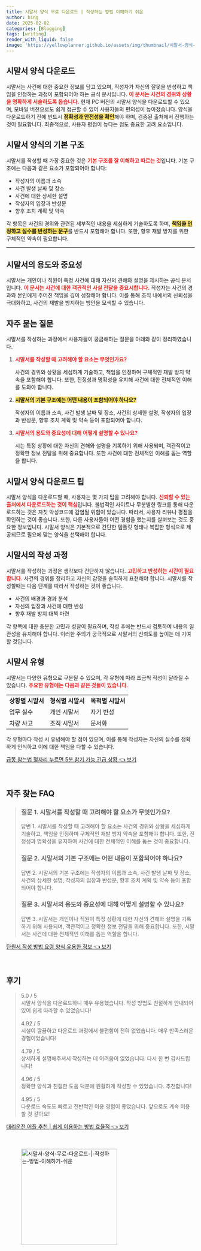```yaml
---
title: 시말서 양식 무료 다운로드 | 작성하는 방법 이해하기 쉬운
author: bing
date: 2025-02-02
categories: [Blogging]
tags: [writing]
render_with_liquid: false
image: 'https://yellowplanner.github.io/assets/img/thumbnail/시말서-양식-무료-다운로드-|-작성하는-방법-이해하기-쉬운.webp'
---
```



<h2 id='시말서_양식_다운로드'>시말서 양식 다운로드</h2>

<p>시말서는 사건에 대한 중요한 정보를 담고 있으며, 작성자가 자신의 잘못을 반성하고 책임을 인정하는 과정이 포함되어야 하는 공식 문서입니다. <b><span style="color: #ee2323;">이 문서는 사건의 경위와 상황을 명확하게 서술하도록 돕습니다.</span></b> 현재
     PC 버전의 시말서 양식을 다운로드할 수 있으며, 모바일 버전으로도 쉽게 접근할 수 있어 사용자들의 편의성이 높아졌습니다. 양식을 다운로드하기 전에 반드시 <b><span style="background-color: #ffe066;">정확성과 안전성을 확인</span></b>해야 하며, 검증된 출처에서 진행하는 것이 필요합니다. 최종적으로, 사용자 평점이 높다는 점도 중요한 고려 요소입니다.</p>

<h2 id='시말서_양식의_기본구조'>시말서 양식의 기본 구조</h2>

<p>시말서를 작성할 때 가장 중요한 것은 <b><span style="color: #ee2323;">기본 구조를 잘 이해하고 따르는 것</span></b>입니다. 기본 구조에는 다음과 같은 요소가 포함되어야 합니다:</p>

<ul>
    <li>작성자의 이름과 소속</li>
    <li>사건 발생 날짜 및 장소</li>
    <li>사건에 대한 상세한 설명</li>
    <li>작성자의 입장과 반성문</li>
    <li>향후 조치 계획 및 약속</li>
</ul>

<p>각 항목은 사건의 경위와 관련된 세부적인 내용을 세심하게 기술하도록 하며, <b><span style="background-color: #ffe066;">책임을 인정하고 실수를 반성하는 문구</span></b>를 반드시 포함해야 합니다. 또한, 향후 재발 방지를 위한 구체적인 약속이 필요합니다.</p>

<hr />

<h2 id='시말서의_용도와_중요성'>시말서의 용도와 중요성</h2>

<p>시말서는 개인이나 직원이 특정 사건에 대해 자신의 견해와 설명을 제시하는 공식 문서입니다. <b><span style="color: #ee2323;">이 문서는 사건에 대한 객관적인 사실 전달을 중요시합니다.</span></b> 작성자는 사건의 경과와 본인에게 주어진 책임을 깊이 성찰해야 합니다. 이를 통해 조직 내에서의 신뢰성을 극대화하고, 사건의 재발을 방지하는 방안을 모색할 수 있습니다.</p>

<h2 id='자주_묻는_질문'>자주 묻는 질문</h2>

<p>시말서를 작성하는 과정에서 사용자들이 궁금해하는 질문을 아래와 같이 정리하였습니다.</p>

<ol>
    <li>
        <b><span style="color: #ee2323;">시말서를 작성할 때 고려해야 할 요소는 무엇인가요?</span></b>
        <p>사건의 경위와 상황을 세심하게 기술하고, 책임을 인정하며 구체적인 재발 방지 약속을 포함해야 합니다. 또한, 진정성과 명확성을 유지해 사건에 대한 전체적인 이해를 도와야 합니다.</p>
    </li>
    <li>
        <b><span style="background-color: #ffe066;">시말서의 기본 구조에는 어떤 내용이 포함되어야 하나요?</span></b>
        <p>작성자의 이름과 소속, 사건 발생 날짜 및 장소, 사건의 상세한 설명, 작성자의 입장과 반성문, 향후 조치 계획 및 약속 등이 포함되어야 합니다.</p>
    </li>
    <li>
        <b><span style="color: #ee2323;">시말서의 용도와 중요성에 대해 어떻게 설명할 수 있나요?</span></b>
        <p>시는 특정 상황에 대한 자신의 견해와 설명을 기록하기 위해 사용되며, 객관적이고 정확한 정보 전달을 위해 중요합니다. 또한 사건에 대한 전체적인 이해를 돕는 역할을 합니다.</p>
    </li>
</ol>

<h2 id='시말서_양식_다운로드_팁'>시말서 양식 다운로드 팁</h2>

<p>시말서 양식을 다운로드할 때, 사용자는 몇 가지 팁을 고려해야 합니다. <b><span style="color: #ee2323;">신뢰할 수 있는 출처에서 다운로드하는 것이 핵심</span></b>입니다. 불법적인 사이트나 무분별한 링크를 통해 다운로드하는 것은 자칫 악성코드에 감염될 위험이 있습니다. 따라서, 사용자 리뷰나 평점을 확인하는 것이 좋습니다. 또한, 다른 사용자들이 어떤 경험을 했는지를 살펴보는 것도 중요한 정보입니다. 시말서 양식은 기본적으로 간단한 템플릿 형태나 복잡한 형식으로 제공되므로 필요에 맞는 양식을 선택해야 합니다.</p>

<h2 id='시말서의_작성과정'>시말서의 작성 과정</h2>

<p>시말서를 작성하는 과정은 생각보다 간단하지 않습니다. <b><span style="color: #ee2323;">고민하고 반성하는 시간이 필요합니다.</span></b> 사건의 경위를 정리하고 자신의 감정을 솔직하게 표현해야 합니다. 시말서를 작성할때는 다음 단계를 따라서 작성하는 것이 좋습니다.</p>

<ul>
    <li>사건의 배경과 경과 분석</li>
    <li>자신의 입장과 사건에 대한 반성</li>
    <li>향후 재발 방지 대책 마련</li>
</ul>

<p>각 항목에 대한 충분한 고민과 성찰이 필요하며, 작성 후에는 반드시 검토하여 내용의 일관성을 유지해야 합니다. 이러한 주의가 궁극적으로 시말서의 신뢰도를 높이는 데 기여할 것입니다.</p>

<h2 id='시말서_유형'>시말서 유형</h2>

<p>시말서는 다양한 유형으로 구분될 수 있으며, 각 유형에 따라 조금씩 작성이 달라질 수 있습니다. <b><span style="color: #ee2323;">주요한 유형에는 다음과 같은 것들이 있습니다.</span></b></p>

<table>
    <tr>
        <td><b>상황별 시말서</b></td>
        <td><b>형식별 시말서</b></td>
        <td><b>목적별 시말서</b></td>
    </tr>
    <tr>
        <td>업무 실수</td>
        <td>개인 시말서</td>
        <td>자기 반성</td>
    </tr>
    <tr>
        <td>차량 사고</td>
        <td>조직 시말서</td>
        <td>문서화</td>
    </tr>
</table>

<p>각 유형마다 작성 시 유념해야 할 점이 있으며, 이를 통해 작성자는 자신의 실수를 정확하게 인식하고 이에 대한 책임을 다할 수 있습니다.</p>


<p><a class="click-button" title="급똥 참는법 혈자리 누르면 5분 참기 가능 긴급 상황" href="https://yellowplanner.github.io/posts/%EA%B8%89%EB%98%A5-%EC%B0%B8%EB%8A%94%EB%B2%95-%ED%98%88%EC%9E%90%EB%A6%AC-%EB%88%84%EB%A5%B4%EB%A9%B4-5%EB%B6%84-%EC%B0%B8%EA%B8%B0-%EA%B0%80%EB%8A%A5-%EA%B8%B4%EA%B8%89-%EC%83%81%ED%99%A9/" rel="dofollow">급똥 참는법 혈자리 누르면 5분 참기 가능 긴급 상황 👈 보기</a></p><br>
<h2 id='자주_찾는_FAQ'>자주 찾는 FAQ</h2>
<div itemscope="" itemtype="https://schema.org/FAQPage"> 
<blockquote> 
<div itemscope="" itemprop="mainEntity" itemtype="https://schema.org/Question"> 
<h3 itemprop="name">질문 1. 시말서를 작성할 때 고려해야 할 요소가 무엇인가요?</h3> 
<div itemscope="" itemprop="acceptedAnswer" itemtype="https://schema.org/Answer"> 
<span itemprop="text"> 
<p>답변 1. 시말서를 작성할 때 고려해야 할 요소는 사건의 경위와 상황을 세심하게 기술하고, 책임을 인정하며 구체적인 재발 방지 약속을 포함해야 합니다. 또한, 진정성과 명확성을 유지하여 사건에 대한 전체적인 이해를 돕는 것이 중요합니다.</p> 
</span> 
</div> 
</div> 

<div itemscope="" itemprop="mainEntity" itemtype="https://schema.org/Question"> 
<h3 itemprop="name">질문 2. 시말서의 기본 구조에는 어떤 내용이 포함되어야 하나요?</h3> 
<div itemscope="" itemprop="acceptedAnswer" itemtype="https://schema.org/Answer"> 
<span itemprop="text"> 
<p>답변 2. 시말서의 기본 구조에는 작성자의 이름과 소속, 사건 발생 날짜 및 장소, 사건의 상세한 설명, 작성자의 입장과 반성문, 향후 조치 계획 및 약속 등이 포함되어야 합니다.</p> 
</span> 
</div> 
</div> 

<div itemscope="" itemprop="mainEntity" itemtype="https://schema.org/Question"> 
<h3 itemprop="name">질문 3. 시말서의 용도와 중요성에 대해 어떻게 설명할 수 있나요?</h3> 
<div itemscope="" itemprop="acceptedAnswer" itemtype="https://schema.org/Answer"> 
<span itemprop="text"> 
<p>답변 3. 시말서는 개인이나 직원이 특정 상황에 대한 자신의 견해와 설명을 기록하기 위해 사용되며, 객관적이고 정확한 정보 전달을 위해 중요합니다. 또한, 시말서는 사건에 대한 전체적인 이해를 돕는 역할을 합니다.</p> 
</span> 
</div> 
</div> 

</blockquote> 
</div>
<p><a class="click-button" title="탄원서 작성 방법 요령 양식 유용한 정보" href="https://yellowplanner.github.io/posts/%ED%83%84%EC%9B%90%EC%84%9C-%EC%9E%91%EC%84%B1-%EB%B0%A9%EB%B2%95-%EC%9A%94%EB%A0%B9-%EC%96%91%EC%8B%9D-%EC%9C%A0%EC%9A%A9%ED%95%9C-%EC%A0%95%EB%B3%B4/" rel="dofollow">탄원서 작성 방법 요령 양식 유용한 정보 👈 보기</a></p><br>
<h2 id='후기'>후기</h2>
<div itemscope itemtype="https://schema.org/Product">
  <blockquote>
  <div itemprop="review" itemscope itemtype="https://schema.org/Review">
      <div itemprop="reviewRating" itemscope itemtype="https://schema.org/Rating"> <span itemprop="ratingValue">5.0</span> / <span itemprop="bestRating">5</span> </div>
      <span itemprop="reviewBody">시말서 양식을 다운로드하니 매우 유용했습니다. 작성 방법도 친절하게 안내되어 있어 쉽게 따라할 수 있었습니다!</span>
  </div>
  <br>
  <div itemprop="review" itemscope itemtype="https://schema.org/Review">
      <div itemprop="reviewRating" itemscope itemtype="https://schema.org/Rating"> <span itemprop="ratingValue">4.92</span> / <span itemprop="bestRating">5</span> </div>
      <span itemprop="reviewBody">시설이 깔끔하고 다운로드 과정에서 불편함이 전혀 없었습니다. 매우 만족스러운 경험이었습니다!</span>
  </div>
  <br>
  <div itemprop="review" itemscope itemtype="https://schema.org/Review">
      <div itemprop="reviewRating" itemscope itemtype="https://schema.org/Rating"> <span itemprop="ratingValue">4.79</span> / <span itemprop="bestRating">5</span> </div>
      <span itemprop="reviewBody">상세하게 설명해주셔서 작성하는 데 어려움이 없었습니다. 다시 한 번 감사드립니다!</span>
  </div>
  <br>
  <div itemprop="review" itemscope itemtype="https://schema.org/Review">
      <div itemprop="reviewRating" itemscope itemtype="https://schema.org/Rating"> <span itemprop="ratingValue">4.96</span> / <span itemprop="bestRating">5</span> </div>
      <span itemprop="reviewBody">정확한 양식과 친절한 도움 덕분에 원활하게 작성할 수 있었습니다. 추천합니다!</span>
  </div>
  <br>
  <div itemprop="review" itemscope itemtype="https://schema.org/Review">
      <div itemprop="reviewRating" itemscope itemtype="https://schema.org/Rating"> <span itemprop="ratingValue">4.95</span> / <span itemprop="bestRating">5</span> </div>
      <span itemprop="reviewBody">다운로드 속도도 빠르고 전반적인 이용 경험이 좋았습니다. 앞으로도 계속 이용할 것 같아요!</span>
  </div>
  </blockquote>
</div>
<p><a class="click-button" title="대리운전 어플 추천 | 쉽게 이용하는 방법 효율적" href="https://yellowplanner.github.io/posts/%EB%8C%80%EB%A6%AC%EC%9A%B4%EC%A0%84-%EC%96%B4%ED%94%8C-%EC%B6%94%EC%B2%9C-%EC%89%BD%EA%B2%8C-%EC%9D%B4%EC%9A%A9%ED%95%98%EB%8A%94-%EB%B0%A9%EB%B2%95-%ED%9A%A8%EC%9C%A8%EC%A0%81/" rel="dofollow">대리운전 어플 추천 | 쉽게 이용하는 방법 효율적 👈 보기</a></p><br>
<figure class="image"><img src="https://yellowplanner.github.io/assets/img/thumbnail/시말서-양식-무료-다운로드-|-작성하는-방법-이해하기-쉬운.webp" alt="시말서-양식-무료-다운로드-|-작성하는-방법-이해하기-쉬운" width="256" height="256"></figure>